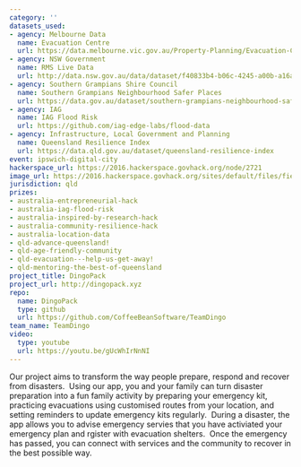 ```yaml
---
category: ''
datasets_used:
- agency: Melbourne Data
  name: Evacuation Centre
  url: https://data.melbourne.vic.gov.au/Property-Planning/Evacuation-Centres/nty9-drjt
- agency: NSW Government
  name: RMS Live Data
  url: http://data.nsw.gov.au/data/dataset/f40833b4-b06c-4245-a00b-a16a480552bb
- agency: Southern Grampians Shire Council
  name: Southern Grampians Neighbourhood Safer Places
  url: https://data.gov.au/dataset/southern-grampians-neighbourhood-safer-places
- agency: IAG
  name: IAG Flood Risk
  url: https://github.com/iag-edge-labs/flood-data
- agency: Infrastructure, Local Government and Planning
  name: Queensland Resilience Index
  url: https://data.qld.gov.au/dataset/queensland-resilience-index
event: ipswich-digital-city
hackerspace_url: https://2016.hackerspace.govhack.org/node/2721
image_url: https://2016.hackerspace.govhack.org/sites/default/files/field/image/dingo%20pack%20icon.png
jurisdiction: qld
prizes:
- australia-entrepreneurial-hack
- australia-iag-flood-risk
- australia-inspired-by-research-hack
- australia-community-resilience-hack
- australia-location-data
- qld-advance-queensland!
- qld-age-friendly-community
- qld-evacuation---help-us-get-away!
- qld-mentoring-the-best-of-queensland
project_title: DingoPack
project_url: http://dingopack.xyz
repo:
  name: DingoPack
  type: github
  url: https://github.com/CoffeeBeanSoftware/TeamDingo
team_name: TeamDingo
video:
  type: youtube
  url: https://youtu.be/gUcWhIrNnNI
---
```


Our project aims to transform the way people prepare, respond and recover from disasters.  Using our app, you and your family can turn disaster preparation into a fun family activity by preparing your emergency kit, practicing evacuations using customised routes from your location, and setting reminders to update emergency kits regularly.  During a disaster, the app allows you to advise emergency servies that you have activiated your emergency plan and rgister with evacuation shelters.  Once the emergency has passed, you can connect with services and the community to recover in the best possible way.